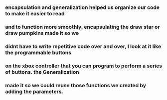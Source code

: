 ### encapsulation and generalization helped us organize our code to make it easier to read 
### and to function more smoothly.  encapsulating the draw star or draw pumpkins made it so we
### didnt have to write repetitive code over and over, I look at it like the programmable buttons 
### on the xbox controller that you can program to perform a series of buttons.  the Generalization 
### made it so we could reuse those functions we created by adding the parameters.
